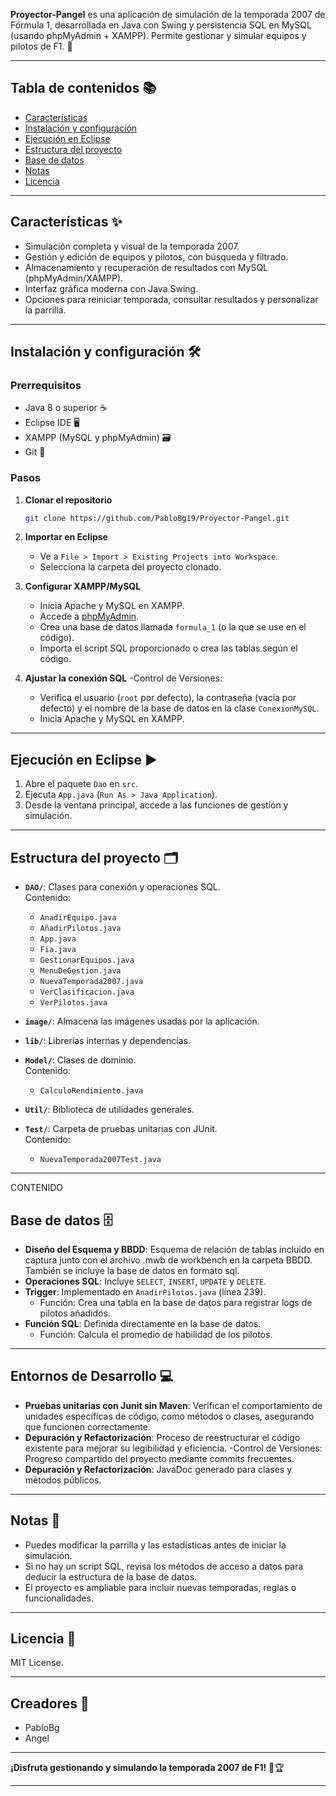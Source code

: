 
**Proyector-Pangel** es una aplicación de simulación de la temporada 2007 de Fórmula 1, desarrollada en Java con Swing y persistencia SQL en MySQL (usando phpMyAdmin + XAMPP). Permite gestionar y simular equipos y pilotos de F1. 🏁

---

## Tabla de contenidos 📚

- [Características](#características)
- [Instalación y configuración](#instalación-y-configuración)
- [Ejecución en Eclipse](#ejecución-en-eclipse)
- [Estructura del proyecto](#estructura-del-proyecto)
- [Base de datos](#base-de-datos)
- [Notas](#notas)
- [Licencia](#licencia)

---

## Características ✨

- Simulación completa y visual de la temporada 2007.
- Gestión y edición de equipos y pilotos, con búsqueda y filtrado.
- Almacenamiento y recuperación de resultados con MySQL (phpMyAdmin/XAMPP).
- Interfaz gráfica moderna con Java Swing.
- Opciones para reiniciar temporada, consultar resultados y personalizar la parrilla.

---

## Instalación y configuración 🛠️

### Prerrequisitos

- Java 8 o superior ☕
- Eclipse IDE 🖥️
- XAMPP (MySQL y phpMyAdmin) 🗃️
- Git 🔗

### Pasos

1. **Clonar el repositorio**  
   ```bash
   git clone https://github.com/PabloBg19/Proyector-Pangel.git
   ```

2. **Importar en Eclipse**  
   - Ve a `File > Import > Existing Projects into Workspace`.  
   - Selecciona la carpeta del proyecto clonado.

3. **Configurar XAMPP/MySQL**  
   - Inicia Apache y MySQL en XAMPP.  
   - Accede a [phpMyAdmin](http://localhost/phpmyadmin).  
   - Crea una base de datos llamada `formula_1` (o la que se use en el código).  
   - Importa el script SQL proporcionado o crea las tablas según el código.

4. **Ajustar la conexión SQL**
   -Control de Versiones: 
   - Verifica el usuario (`root` por defecto), la contraseña (vacía por defecto) y el nombre de la base de datos en la clase `ConexionMySQL`.
   - Inicia Apache y MySQL en XAMPP.  

---

## Ejecución en Eclipse ▶️

1. Abre el paquete `Dao` en `src`.  
2. Ejecuta `App.java` (`Run As > Java Application`).  
3. Desde la ventana principal, accede a las funciones de gestión y simulación.

---

## Estructura del proyecto 🗂️

- **`DAO/`**: Clases para conexión y operaciones SQL.  
  Contenido:  
  - `AnadirEquipo.java`  
  - `AñadirPilotos.java`  
  - `App.java`  
  - `Fia.java`  
  - `GestionarEquipos.java`  
  - `MenuDeGestion.java`  
  - `NuevaTemporada2007.java`  
  - `VerClasificacion.java`  
  - `VerPilotos.java`  

- **`image/`**: Almacena las imágenes usadas por la aplicación.  

- **`lib/`**: Librerías internas y dependencias.  

- **`Model/`**: Clases de dominio.  
  Contenido:  
  - `CalculoRendimiento.java`  

- **`Util/`**: Biblioteca de utilidades generales.  

- **`Test/`**: Carpeta de pruebas unitarias con JUnit.  
  Contenido:  
  - `NuevaTemporada2007Test.java`  

---
CONTENIDO

## Base de datos 🗄️

- **Diseño del Esquema y BBDD**: Esquema de relación de tablas incluido en captura junto con el archivo .mwb de workbench en la carpeta BBDD. También se incluye la base de datos en formato sql. 
- **Operaciones SQL**: Incluye `SELECT`, `INSERT`, `UPDATE` y `DELETE`.  
- **Trigger**: Implementado en `AnadirPilotos.java` (línea 239).  
  - Función: Crea una tabla en la base de datos para registrar logs de pilotos añadidos.  
- **Función SQL**: Definida directamente en la base de datos.  
  - Función: Calcula el promedio de habilidad de los pilotos.


---

## Entornos de Desarrollo 💻

- **Pruebas unitarias con Junit sin Maven**: Verifican el comportamiento de unidades específicas de código, como métodos o clases, asegurando que funcionen correctamente.  
- **Depuración y Refactorización**: Proceso de reestructurar el código existente para mejorar su legibilidad y eficiencia.
-Control de Versiones: Progreso compartido del proyecto mediante commits frecuentes.
- **Depuración y Refactorización**: JavaDoc generado para clases y métodos públicos.


---

## Notas 📝

- Puedes modificar la parrilla y las estadísticas antes de iniciar la simulación.  
- Si no hay un script SQL, revisa los métodos de acceso a datos para deducir la estructura de la base de datos.  
- El proyecto es ampliable para incluir nuevas temporadas, reglas o funcionalidades.

---

## Licencia 📄

MIT License.

---

## Creadores 🤝

- PabloBg  
- Angel  

---

**¡Disfruta gestionando y simulando la temporada 2007 de F1!** 🚦🏆

---
